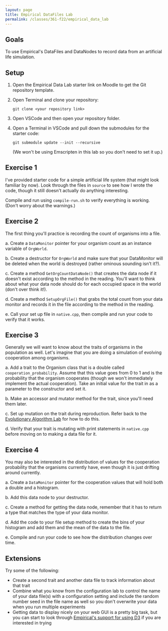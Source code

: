 ```yaml
---
layout: page
title: Empirical DataFiles Lab
permalink: /classes/361-f22/empirical_data_lab
---
```


## Goals
To use Empirical's DataFiles and DataNodes to record data from an artificial life simulation.

## Setup
1. Open the Empirical Data Lab starter link on Moodle to get the Git repository template. 

2. Open Terminal and clone your repository:
    ```
    git clone <your repository link>
    ```

3. Open VSCode and then open your repository folder. 

4. Open a Terminal in VSCode and pull down the submodules for the starter code:

    ```
    git submodule update --init --recursive
    ```

    (We won't be using Emscripten in this lab so you don't need to set it up.)

## Exercise 1
I've provided starter code for a simple artificial life system (that might look familiar by now). Look through the files in `source` to see how I wrote the code, though it still doesn't actually do anything interesting.

Compile and run using `compile-run.sh` to verify everything is working. (Don't worry about the warnings.)

## Exercise 2
The first thing you'll practice is recording the count of organisms into a file.

a. Create a `DataMonitor` pointer for your organism count as an instance variable of `OrgWorld`.

b. Create a destructor for `OrgWorld` and make sure that your DataMonitor will be deleted when the world is destroyed (rather ominous sounding isn't it?).

c. Create a method `GetOrgCountDataNode()` that creates the data node if it doesn't exist according to the method in the reading. You'll want to think about what your data node should do for each occupied space in the world (don't over think it!).

d. Create a method `SetupOrgFile()` that grabs the total count from your data monitor and records it in the file according to the method in the reading.

e. Call your set up file in `native.cpp`, then compile and run your code to verify that it works.

## Exercise 3
Generally we will want to know about the traits of organisms in the population as well.
Let's imagine that you are doing a simulation of evolving cooperation among organisms.


a. Add a trait to the Organism class that is a double called `cooperation_probability`. Assume that this value goes from 0 to 1 and is the probability that the organism cooperates (though we won't immediately implement the actual cooperation). Take an initial value for the trait in as a parameter to the constructor and set it.

b. Make an accessor and mutator method for the trait, since you'll need them later.

c. Set up mutation on the trait during reproduction. Refer back to the [Evolutionary Algorithm Lab](evo_alg_lab) for how to do this.

d. Verify that your trait is mutating with print statements in `native.cpp` before moving on to making a data file for it.


## Exercise 4
You may also be interested in the distribution of values for the cooperation probability that the organisms currently have, even though it is just drifting around currently. 

a. Create a `DataMonitor` pointer for the cooperation values that will hold both a double and a histogram.

b. Add this data node to your destructor.

c. Create a method for getting the data node, remember that it has to return a type that matches the type of your data monitor.

d. Add the code to your file setup method to create the bins of your histogram and add them and the mean of the data to the file.

e. Compile and run your code to see how the distribution changes over time.

## Extensions
Try some of the following:
* Create a second trait and another data file to track information about that trait
* Combine what you know from the configuration lab to control the name of your data file(s) with a configuration setting and include the random number seed in the file name as well so you don't overwrite your data when you run multiple experiments
* Getting data to display nicely on your web GUI is a pretty big task, but you can start to look through [Empirical's support for using D3](https://empirical.readthedocs.io/en/latest/library/web/d3/d3-intro.html) if you are interested in trying
